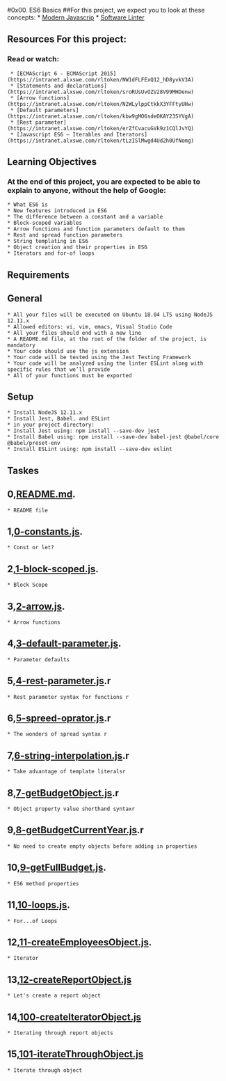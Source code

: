 #0x00. ES6 Basics
##For this project, we expect you to look at these concepts:
    * [Modern Javascrip](thttps://intranet.alxswe.com/concepts/541)
    * [Software Linter](https://intranet.alxswe.com/concepts/542)

## Resources For this project: 
### Read or watch:

     * [ECMAScript 6 - ECMAScript 2015](https://intranet.alxswe.com/rltoken/NW1dFLFExQ12_hD8yvkV3A)
     * [Statements and declarations](https://intranet.alxswe.com/rltoken/sroRUsUvOZV28V99MHDenw)
     * [Arrow functions](https://intranet.alxswe.com/rltoken/N2WLylppCtkkX3YFFtyUHw)
     * [Default parameters](https://intranet.alxswe.com/rltoken/kbw9gMO6sdeOKAY23SYVgA)
     * [Rest parameter](https://intranet.alxswe.com/rltoken/erZfCvacuGVk9z1CQlJvYQ)
     * [Javascript ES6 — Iterables and Iterators](https://intranet.alxswe.com/rltoken/tLzISlMwgd4Ud2h0UfNomg)

## Learning Objectives
### At the end of this project, you are expected to be able to explain to anyone, without the help of Google:

    * What ES6 is
    * New features introduced in ES6
    * The difference between a constant and a variable
    * Block-scoped variables
    * Arrow functions and function parameters default to them
    * Rest and spread function parameters
    * String templating in ES6
    * Object creation and their properties in ES6
    * Iterators and for-of loops

## Requirements
## General

    * All your files will be executed on Ubuntu 18.04 LTS using NodeJS 12.11.x
    * Allowed editors: vi, vim, emacs, Visual Studio Code
    * All your files should end with a new line
    * A README.md file, at the root of the folder of the project, is mandatory
    * Your code should use the js extension
    * Your code will be tested using the Jest Testing Framework
    * Your code will be analyzed using the linter ESLint along with specific rules that we’ll provide
    * All of your functions must be exported

## Setup
    * Install NodeJS 12.11.x
    * Install Jest, Babel, and ESLint
    * in your project directory:
    * Install Jest using: npm install --save-dev jest
    * Install Babel using: npm install --save-dev babel-jest @babel/core @babel/preset-env
    * Install ESLint using: npm install --save-dev eslint

## Taskes

## 0,[README.md](./README.md).	
    * README file	

## 1,[0-constants.js](./0-constants.js).
    * Const or let? 

## 2,[1-block-scoped.js](./1-block-scoped.js).
    * Block Scope

## 3,[2-arrow.js](./2-arrow.js).
    * Arrow functions

## 4,[3-default-parameter.js](./3-default-parameter.js).
    * Parameter defaults 

## 5,[4-rest-parameter.js](./4-rest-parameter.js).r
    * Rest parameter syntax for functions r

## 6,[5-spreed-oprator.js](./5-spreed-oprator.js).r
    * The wonders of spread syntax r

## 7,[6-string-interpolation.js](./6-string-interpolation.js).r
    * Take advantage of template literalsr

## 8,[7-getBudgetObject.js](./7-getBudgetObject.js).r
    * Object property value shorthand syntaxr

## 9,[8-getBudgetCurrentYear.js](./8-getBudgetCurrentYear.js).r
    * No need to create empty objects before adding in properties

## 10,[9-getFullBudget.js](./9-getFullBudget.js).
    * ES6 method properties 
 
## 11,[10-loops.js](./10-loops.js).
    * For...of Loops
  
## 12,[11-createEmployeesObject.js](./11-createEmployeesObject.js).
    * Iterator
 
## 13,[12-createReportObject.js](./12-createReportObject.js)
    * Let's create a report object 

## 14,[100-createIteratorObject.js](./100-createIteratorObject.js)
    * Iterating through report objects 
 
## 15,[101-iterateThroughObject.js](./101-iterateThroughObject.js) 
    * Iterate through object
 